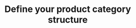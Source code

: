 ---
title: "Define your product category structure"
name: "channelmeta_magento2"
key: "category_map"
description: "Map used to manage category hierarchy, you can create any number of categories based on the given data"
user_friendly_description: "Map category fields in Stock2Shop to the various product categrory fields in Magento."
default: "{   &quot;categories&quot;: [     {       &quot;parent_id&quot;: &quot;2&quot;,       &quot;name&quot;: &quot;Products&quot;,       &quot;categories&quot;: [         {           &quot;name&quot;: &quot;{{collection}}&quot;,           &quot;categories&quot;: [             {               &quot;name&quot;: &quot;{{product_type}}&quot;             }           ]         }       ]     },     {       &quot;parent_id&quot;: &quot;2&quot;,       &quot;name&quot;: &quot;Brands&quot;,       &quot;categories&quot;: [         {           &quot;name&quot;: &quot;{{vendor}}&quot;         }       ]     },     {       &quot;parent_id&quot;: &quot;2&quot;,       &quot;name&quot;: &quot;Gender&quot;,       &quot;categories&quot;: [         {           &quot;name&quot;: &quot;{{meta.gender}}&quot;         }       ]     }   ] }"
values: []
tags: [channelmeta,magento2,magento-2]
type: "meta"
process: "products"
headless: true
---